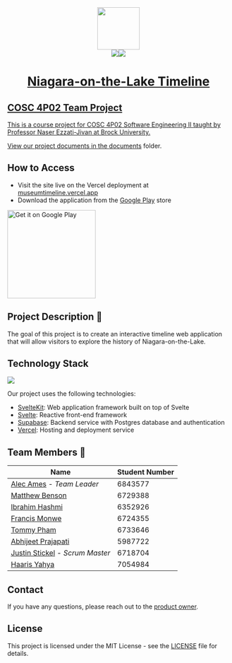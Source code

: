 <div align="center"><a href="https://museumtimeline.vercel.app"><img width="96px" src="https://user-images.githubusercontent.com/18179415/222605007-66a06286-3f5a-4903-a837-d4c1e8c5147f.png"/></div>

<div align=center><img src="https://img.shields.io/github/contributors/SWE-2023/COSC-4P02-Project?style=flat-square"/><img src="https://img.shields.io/github/issues/SWE-2023/COSC-4P02-Project?style=flat-square"/></div>

<div align=center><h1>Niagara-on-the-Lake Timeline</h1></div>

## COSC 4P02 Team Project

This is a course project for COSC 4P02 Software Engineering II taught by Professor Naser Ezzati-Jivan at Brock University. 

View our project documents in the [documents](documents) folder.

## How to Access

- Visit the site live on the Vercel deployment at [museumtimeline.vercel.app](https://museumtimeline.vercel.app)
- Download the application from the [Google Play](https://play.google.com/store/apps/details?id=app.notltimeline.twa) store

<a href='https://play.google.com/store/apps/details?id=app.notltimeline.twa&pcampaignid=pcampaignidMKT-Other-global-all-co-prtnr-py-PartBadge-Mar2515-1'><img width=200 alt='Get it on Google Play' src='https://play.google.com/intl/en_us/badges/static/images/badges/en_badge_web_generic.png'/></a>

## Project Description 📝
The goal of this project is to create an interactive timeline web application that will allow visitors to explore the history of Niagara-on-the-Lake. 

## Technology Stack

<img src="https://skillicons.dev/icons?i=svelte,supabase,vercel"/>

Our project uses the following technologies:

- [SvelteKit](https://kit.svelte.dev): Web application framework built on top of Svelte
- [Svelte](https://svelte.dev): Reactive front-end framework
- [Supabase](https://supabase.com): Backend service with Postgres database and authentication
- [Vercel](https://vercel.com/): Hosting and deployment service

## Team Members 👥

| Name | Student Number|
|------|---------------|
| [Alec Ames](https://github.com/alecames) - *Team Leader* | 6843577 |
| [Matthew Benson](https://github.com/MattMBenson)| 6729388 |
| [Ibrahim Hashmi](https://github.com/ibhashmi)| 6352926 |
| [Francis Monwe](https://github.com/monwe-jr)| 6724355 |
| [Tommy Pham](https://github.com/tommyphamca)| 6733646 |
| [Abhijeet Prajapati](https://github.com/TheDasher1)| 5987722 |
| [Justin Stickel](https://github.com/Stickelation) - *Scrum Master*| 6718704 |
| [Haaris Yahya](https://github.com/haarisyahya)| 7054984 |

## Contact

If you have any questions, please reach out to the [product owner](mailto:dev@alecames.com).

## License

This project is licensed under the MIT License - see the [LICENSE](LICENSE) file for details.
